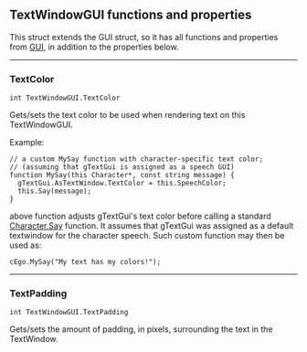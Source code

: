 ## TextWindowGUI functions and properties

This struct extends the GUI struct, so it has all functions and properties from [GUI](GUI), in addition to the properties below.

---

### TextColor

    int TextWindowGUI.TextColor

Gets/sets the text color to be used when rendering text on this TextWindowGUI.

Example:

    // a custom MySay function with character-specific text color;
    // (assuming that gTextGui is assigned as a speech GUI)
    function MySay(this Character*, const string message) {
      gTextGui.AsTextWindow.TextColor = this.SpeechColor;
      this.Say(message);
    }

above function adjusts gTextGui's text color before calling a standard [Character.Say](Character#say) function. It assumes that gTextGui was assigned as a default textwindow for the character speech. Such custom function may then be used as:

    cEgo.MySay("My text has my colors!");

---

### TextPadding

    int TextWindowGUI.TextPadding

Gets/sets the amount of padding, in pixels, surrounding the text in the TextWindow.
